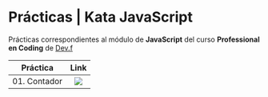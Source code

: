 # Prácticas | Kata JavaScript
  
Prácticas correspondientes al módulo de __JavaScript__ del curso __Professional en Coding__ de <a href="https://www.devf.la/" target="_blank">Dev.f</a>
  

  | Práctica | Link |
|:---:|:---:|
|01. Contador | <a href="https://github.com/iamDaniHdz/DEVF-JS-Contador/tree/master" target="_blank"><img src="https://img.shields.io/badge/🔗link-PRACTICA 1-blue?style=for-the-badge"></a> |
